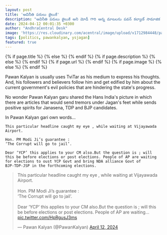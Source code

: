```yaml
---
layout: post
title: 'అవినీతి పరులు జైలుకే'
description: "అవినీతి పరులు జైలుకే అని మోడీ గారి అన్న మాటలను పవన్ కల్యాణ్ సామాజిక మాద్యమం ద్వారా పంచుకున్నారు."
date: 2024-04-12 00:01:35 +0300
author: "AndhraCentral Desk"
image: 'https://res.cloudinary.com/acentral/image/upload/v1712984448/pawank/GK9xR0vXEAA32ui_k0huip.jpg'
tags: [politics, pawankalyan, ysjagan]
featured: true
---
```


<meta content="{{ site.title }}" property="og:site_name">
{% if page.title %}
  <meta content="{{ page.title }}" property="og:title">
{% else %}
  <meta content="{{ site.title }}" property="og:title">
{% endif %}
{% if page.description %}
  <meta content="{{ page.description }}" property="og:description">
{% else %}
  <meta content="{{ site.description }}" property="og:description">
{% endif %}
{% if page.url %}
  <meta content="{{ site.url }}{{ page.url }}" property="og:url">
{% endif %}
{% if page.image %}
  <meta content="https://res.cloudinary.com/acentral/image/upload/v1712984448/pawank/GK9xR0vXEAA32ui_k0huip.jpg" property="og:image">
{% else %}
  <meta content="{{ site.url }}/images/og.png" property="og:image">
{% endif %}

Pawan Kalyan is usually uses TviTar as his medium to express his thoughts. And, his followers and believers follow him and get edified by him about the current government's evil policies that are hindering the state's progress.

No wonder Pawan Kalyan garu shared the Hans India's picture in which there are articles that would send tremors under Jagan's feet while sends positive spirits for Janasena, TDP and BJP candidates.

In Pawan Kalyan gari own words...

```
This particular headline caught my eye , while waiting at Vijayawada Airport.

Hon. PM Modi Ji’s guarantee :
‘The Corrupt will go to jail’. 

Dear ‘YCP’ this applies to your CM also.But the question is ; will this be before elections or post elections. People of AP are waiting for elections to oust YCP Govt and bring NDA alliance Govt of 
BJP-TDP-JSP in the forthcoming elections.
```

<blockquote class="twitter-tweet"><p lang="en" dir="ltr">This particular headline caught my eye , while waiting at Vijayawada Airport.<br><br>Hon. PM Modi Ji’s guarantee :<br>‘The Corrupt will go to jail’. <br><br>Dear ‘YCP’ this applies to your CM also.But the question is ; will this be before elections or post elections. People of AP are waiting… <a href="https://t.co/HpRgusJ3ms">pic.twitter.com/HpRgusJ3ms</a></p>&mdash; Pawan Kalyan (@PawanKalyan) <a href="https://twitter.com/PawanKalyan/status/1778764941836836919?ref_src=twsrc%5Etfw">April 12, 2024</a></blockquote> <script async src="https://platform.twitter.com/widgets.js" charset="utf-8"></script>